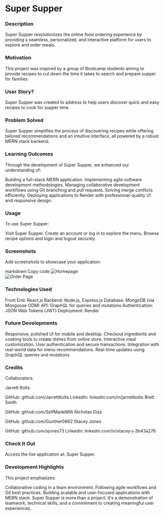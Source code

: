 # Super Supper

### Description
Super Supper revolutionizes the online food ordering experience by providing a seamless, personalized, and interactive platform for users to explore and order meals.

### Motivation
This project was inspired by a group of Bootcamp students aiming to provide recipes to cut down the time it takes to search and prepare supper for families. 

### User Story?
Super Supper was created to address to help users discover quick and easy recipes to cook for supper time. 

### Problem Solved
Super Supper simplifies the process of discovering recipes while offering tailored recommendations and an intuitive interface, all powered by a robust MERN stack backend.

### Learning Outcomes
Through the development of Super Supper, we enhanced our understanding of:

Building a full-stack MERN application.
Implementing agile software development methodologies.
Managing collaborative development workflows using Git branching and pull requests.
Solving merge conflicts efficiently.
Deploying applications to Render with professional-quality UI and responsive design.

### Usage
To use Super Supper:

Visit Super Supper.
Create an account or log in to explore the menu.
Browse recipe options and login and logout securely.

### Screenshots
Add screenshots to showcase your application:

markdown
Copy code
![Homepage](assets/images/homepage.png)  
![Order Page](assets/images/order_page.png)  

### Technologies Used
Front End: React.js
Backend: Node.js, Express.js
Database: MongoDB (via Mongoose ODM)
API: GraphQL for queries and mutations
Authentication: JSON Web Tokens (JWT)
Deployment: Render

### Future Developments
Responsive, polished UI for mobile and desktop.
Checkout ingredients and cooking tools to create dishes from online store.
Interactive meal customization.
User authentication and secure transactions.
Integration with real-world data for menu recommendations.
Real-time updates using GraphQL queries and mutations.

### Credits
Collaborators:

Jarrett Kolts

GitHub: github.com/JarrettKolts
LinkedIn: linkedin.com/in/jarrettkolts
Brett Smith

GitHub: github.com/SelfMadeMilli
Nicholas Diaz

GitHub: github.com/Gunther0662
Stacey Jones

GitHub: github.com/sjones73
LinkedIn: linkedin.com/in/stacey-j-3b43a276

### Check It Out
Access the live application at: Super Supper.

### Development Highlights
This project emphasizes:

Collaborative coding in a team environment.
Following agile workflows and Git best practices.
Building scalable and user-focused applications with MERN stack.
Super Supper is more than a project; it's a demonstration of teamwork, technical skills, and a commitment to creating meaningful user experiences.